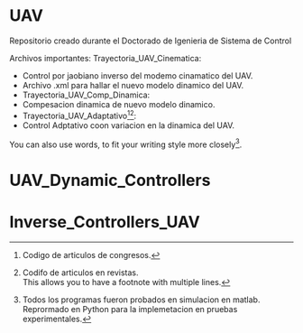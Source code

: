 # UAV
Repositorio creado durante el Doctorado de Igenieria de Sistema de Control

Archivos importantes:
Trayectoria_UAV_Cinematica:
- Control por jaobiano inverso del modemo cinamatico del UAV.
- Archivo .xml para hallar el nuevo modelo dinamico del UAV.
- Trayectoria_UAV_Comp_Dinamica:
- Compesacion dinamica de nuevo modelo dinamico.
- Trayectoria_UAV_Adaptativo[^1][^2]:
- Control Adptativo coon variacion en la dinamica del UAV.


You can also use words, to fit your writing style more closely[^note].

[^1]: Codigo de articulos de congresos.
[^2]: Codifo de articulos en revistas.  
  This allows you to have a footnote with multiple lines.
[^note]:
    Todos los programas fueron probados en simulacion en matlab. Reprormado en Python
    para la implemetacion en pruebas experimentales.

# UAV_Dynamic_Controllers
# Inverse_Controllers_UAV
